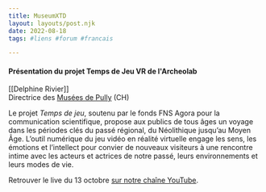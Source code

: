 ```yaml
---
title: MuseumXTD  
layout: layouts/post.njk  
date: 2022-08-18
tags: #liens #forum #francais

---
```

#### Présentation du projet Temps de Jeu VR de l'Archeolab

[[Delphine Rivier]]  
Directrice des [Musées de Pully](http://www.museedartdepully.ch) (CH)  

Le projet *Temps de jeu*, soutenu par le fonds FNS Agora pour la communication scientifique, propose aux publics de tous âges un voyage dans les périodes clés du passé régional, du Néolithique jusqu’au Moyen Âge. L’outil numérique du jeu vidéo en réalité virtuelle engage les sens, les émotions et l’intellect pour convier de nouveaux visiteurs à une rencontre intime avec les acteurs et actrices de notre passé, leurs environnements et leurs modes de vie.  
  
Retrouver le live du 13 octobre [sur notre chaîne YouTube](https://www.youtube.com/channel/UCTZJM5WsXDkH8QgMdACUNyw).  
